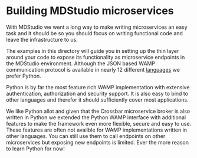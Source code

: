 # Building MDStudio microservices

With MDStudio we went a long way to make writing microservices an easy task
and it should be so you should focus on writing functional code and leave
the infrastructure to us.

The examples in this directory will guide you in setting up the thin layer
around your code to expose its functionality as microservice endpoints in
the MDStudio environment.
Although the JSON based WAMP communication protocol is available in nearly
12 different [languages](https://crossbar.io/about/Supported-Languages/)
we prefer Python.

Python is by far the most feature rich WAMP implementation with extensive
authentication, authorization and security support. It is also easy to
bind to other languages and therefor it should sufficiently cover most
applications.

We like Python allot and given that the Crossbar microservice broker is
also written in Python we extended the Python WAMP interface with
additional features to make the framework even more flexible, secure and
easy to use. These features are often not availble for WAMP implementations
written in other languages. You can still use them to call endpoints on
other microservices but exposing new endpoints is limited.
Ever the more reason to learn Python for now!